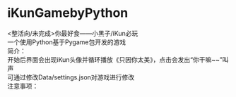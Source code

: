 # iKunGamebyPython
<整活向/未完成>你最好食——小黑子/iKun必玩<br>
一个使用Python基于Pygame包开发的游戏<br>
简介：<br>
开始后界面会出现iKun头像并循环播放《只因你太美》，点击会发出“你干嘛~~”叫声<br>
可通过修改Data/settings.json对游戏进行修改<br>
注意事项：<br>
